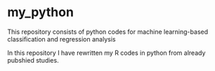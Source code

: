 # my_python
This repository consists of python codes for machine learning-based classification and regression analysis

In this repository I have rewritten my R codes in python from already pubshied studies.
